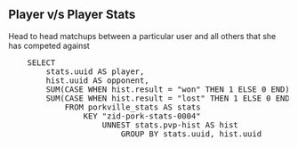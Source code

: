 ## Player v/s Player Stats

Head to head matchups between a particular user and all others that she has competed against

<pre id="example">
    SELECT 
        stats.uuid AS player, 
        hist.uuid AS opponent, 
        SUM(CASE WHEN hist.result = "won" THEN 1 ELSE 0 END) AS wins, 
        SUM(CASE WHEN hist.result = "lost" THEN 1 ELSE 0 END) AS losses
            FROM porkville_stats AS stats 
                KEY "zid-pork-stats-0004" 
                    UNNEST stats.pvp-hist AS hist
                        GROUP BY stats.uuid, hist.uuid
</pre>
